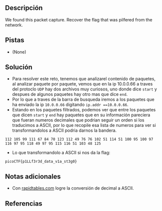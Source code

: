 ## Descripción
We found this packet capture. Recover the flag that was pilfered from the network.

## Pistas
- (None)

## Solución
- Para resolver este reto, tenemos que analizarel contenido de paquetes, al analizar paquete por paquete, vemos que en la ip 10.0.0.66 a traves del protoclo `UDP` hay dos archivos muy curiosos, uno donde dice `start` y despues de algunos paquetes hay otro mas que dice `end`.
- Por lo que a traves de la barra de busqueda iremos a los paquetes que ha enviado la ip `10.0.0.66` digitando `ip.addr ==10.0.0.66`.
- Estando en los paquetes filtrados, podemos ver que entre los paquetes que dicen `start` y  `end` hay paquetes que en su información pareciera que fueran numeros decimales que podrian seguir un orden si los traducimos a ASCII, por lo que recopile esa lista de numeros para ver si transformandolos a ASCII podria darnos la bandera.

```bash()
112 105 99 111 67 84 70 123 112 49 76 76 102 51 114 51 100 95 100 97 116 97 95 118 49 97 95 115 116 51 103 48 125
```

- Lo que transformandolo a ASCII si nos da la flag: 

```bash()
picoCTF{p1LLf3r3d_data_v1a_st3g0}
```

## Notas adicionales
- Con [rapidtables.com](https://www.rapidtables.com/convert/number/ascii-hex-bin-dec-converter.html) logre la conversión de decimal a ASCII.

## Referencias 